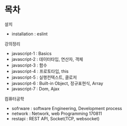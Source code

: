 # 목차

설치

- installation : eslint


강의정리 

- javascript-1 : Basics  
- javascript-2 : 데이터타입, 연산자, 객체  
- javascript-3 : 함수   
- javascript-4 : 프로토타입, this  
- javascript-5 : 실행컨텍스트, 클로저  
- javascript-6 : Built-in Object, 정규표현식, Array  
- javascript-7 : Dom, Ajax  

컴퓨터공학

- sofrware : 	software Engineering, Development process
- network : 	Network, web Programming 170811
- restapi :   REST API, Socket(TCP, websocket)

